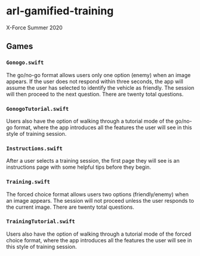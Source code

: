 # arl-gamified-training
X-Force Summer 2020

## Games

### `Gonogo.swift`
The go/no-go format allows users only one option (enemy) when an image appears. If the user does not respond within three seconds, the app will assume the user has selected to identify the vehicle as friendly. The session will then proceed to the next question. There are twenty total questions. 

### `GonogoTutorial.swift`
Users also have the option of walking through a tutorial mode of the go/no-go format, where the app introduces all the features the user will see in this style of training session.

### `Instructions.swift`
After a user selects a training session, the first page they will see is an instructions page with some helpful tips before they begin.

### `Training.swift` 
The forced choice format allows users two options (friendly/enemy) when an image appears. The session will not proceed unless the user responds to the current image. There are twenty total questions. 

### `TrainingTutorial.swift`
Users also have the option of walking through a tutorial mode of the forced choice format, where the app introduces all the features the user will see in this style of training session.

